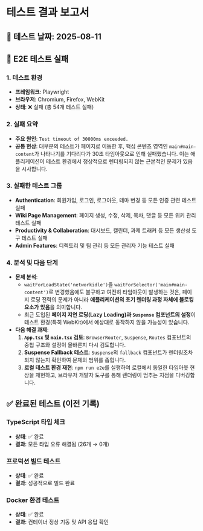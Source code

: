 # 테스트 결과 보고서

## 📅 테스트 날짜: 2025-08-11

## 🚨 E2E 테스트 실패

### 1. 테스트 환경
- **프레임워크**: Playwright
- **브라우저**: Chromium, Firefox, WebKit
- **상태**: ❌ 실패 (총 54개 테스트 실패)

### 2. 실패 요약
- **주요 원인**: `Test timeout of 30000ms exceeded.`
- **공통 현상**: 대부분의 테스트가 페이지로 이동한 후, 핵심 콘텐츠 영역인 `main#main-content`가 나타나기를 기다리다가 30초 타임아웃으로 인해 실패했습니다. 이는 애플리케이션이 테스트 환경에서 정상적으로 렌더링되지 않는 근본적인 문제가 있음을 시사합니다.

### 3. 실패한 테스트 그룹
- **Authentication**: 회원가입, 로그인, 로그아웃, 테마 변경 등 모든 인증 관련 테스트 실패
- **Wiki Page Management**: 페이지 생성, 수정, 삭제, 목차, 댓글 등 모든 위키 관리 테스트 실패
- **Productivity & Collaboration**: 대시보드, 캘린더, 과제 트래커 등 모든 생산성 도구 테스트 실패
- **Admin Features**: 디렉토리 및 팀 관리 등 모든 관리자 기능 테스트 실패

### 4. 분석 및 다음 단계
- **문제 분석**:
  - `waitForLoadState('networkidle')`을 `waitForSelector('main#main-content')`로 변경했음에도 불구하고 여전히 타임아웃이 발생하는 것은, 페이지 로딩 전략의 문제가 아니라 **애플리케이션의 초기 렌더링 과정 자체에 블로킹 요소가 있음**을 의미합니다.
  - 최근 도입된 **페이지 지연 로딩(Lazy Loading)과 `Suspense` 컴포넌트의 설정**이 테스트 환경(특히 WebKit)에서 예상대로 동작하지 않을 가능성이 있습니다.
- **다음 해결 과제**:
  1. **`App.tsx` 및 `main.tsx` 검토**: `BrowserRouter`, `Suspense`, `Routes` 컴포넌트의 중첩 구조와 설정이 올바른지 다시 검토합니다.
  2. **Suspense Fallback 테스트**: `Suspense`의 `fallback` 컴포넌트가 렌더링조차 되지 않는지 확인하여 문제의 범위를 좁힙니다.
  3. **로컬 테스트 환경 재현**: `npm run e2e`를 실행하여 로컬에서 동일한 타임아웃 현상을 재현하고, 브라우저 개발자 도구를 통해 렌더링이 멈추는 지점을 디버깅합니다.

## ✅ 완료된 테스트 (이전 기록)

### TypeScript 타입 체크
- **상태**: ✅ 완료
- **결과**: 모든 타입 오류 해결됨 (26개 → 0개)

### 프로덕션 빌드 테스트
- **상태**: ✅ 완료
- **결과**: 성공적으로 빌드 완료

### Docker 환경 테스트
- **상태**: ✅ 완료
- **결과**: 컨테이너 정상 기동 및 API 응답 확인
 